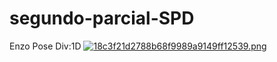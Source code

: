 # segundo-parcial-SPD
Enzo Pose Div:1D
[![18c3f21d2788b68f9989a9149ff12539.png](https://i.postimg.cc/76TtTjmn/18c3f21d2788b68f9989a9149ff12539.png)](https://postimg.cc/wygQC4K1)
